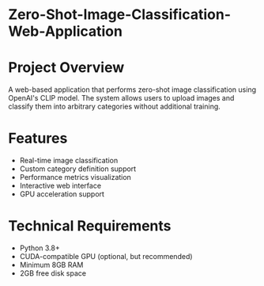 # Zero-Shot-Image-Classification-Web-Application

# Project Overview
A web-based application that performs zero-shot image classification using OpenAI's CLIP model. The system allows users to upload images and classify them into arbitrary categories without additional training.

# Features
  * Real-time image classification
  * Custom category definition support
  * Performance metrics visualization
  * Interactive web interface
  * GPU acceleration support

# Technical Requirements
  * Python 3.8+
  * CUDA-compatible GPU (optional, but recommended)
  * Minimum 8GB RAM
  * 2GB free disk space
